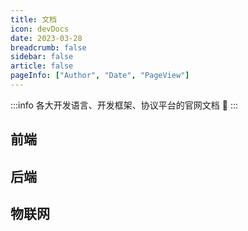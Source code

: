 ```yaml
---
title: 文档
icon: devDocs
date: 2023-03-28
breadcrumb: false
sidebar: false
article: false
pageInfo: ["Author", "Date", "PageView"]
---
```


:::info
各大开发语言、开发框架、协议平台的官网文档 :book:
:::

## 前端

<MyLink :links="doc_front"/>

## 后端

<MyLink :links="doc_after"/>

## 物联网

<MyLink :links="doc_IoT"/>

<script setup lang="ts">
import MyLink from "@MyLink";
import { doc_front, doc_after, doc_IoT} from "@Doc";  
</script>